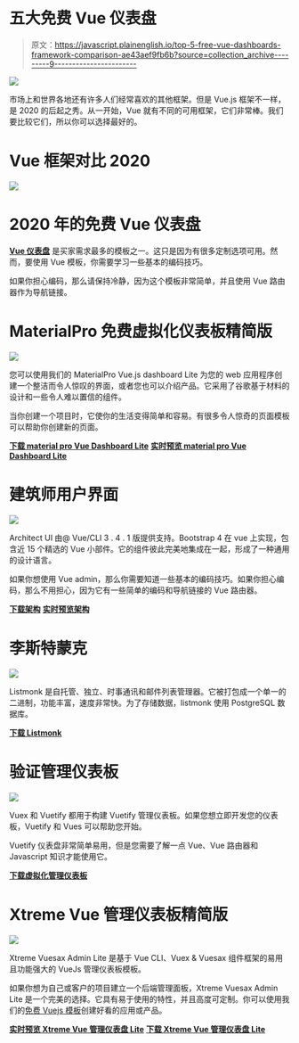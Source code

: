 # 五大免费 Vue 仪表盘

> 原文：<https://javascript.plainenglish.io/top-5-free-vue-dashboards-framework-comparison-ae43aef9fb6b?source=collection_archive---------9----------------------->

![](img/ac2b9fae877a6e367dd88804b73ade10.png)

市场上和世界各地还有许多人们经常喜欢的其他框架。但是 Vue.js 框架不一样，是 2020 的后起之秀。从一开始，Vue 就有不同的可用框架，它们非常棒。我们要比较它们，所以你可以选择最好的。

# Vue 框架对比 2020

![](img/83d28a95359b26a8a62d2a9bdddc0d89.png)

# 2020 年的免费 Vue 仪表盘

[**Vue 仪表盘**](https://www.wrappixel.com/templates/category/vuejs-templates/) 是买家需求最多的模板之一。这只是因为有很多定制选项可用。然而，要使用 Vue 模板，你需要学习一些基本的编码技巧。

如果你担心编码，那么请保持冷静，因为这个模板非常简单，并且使用 Vue 路由器作为导航链接。

# MaterialPro 免费虚拟化仪表板精简版

![](img/4153640e4952860dedef822f06f0d2ad.png)

您可以使用我们的 MaterialPro Vue.js dashboard Lite 为您的 web 应用程序创建一个整洁而令人惊叹的界面，或者您也可以介绍产品。它采用了谷歌基于材料的设计和一些令人难以置信的组件。

当你创建一个项目时，它使你的生活变得简单和容易。有很多令人惊奇的页面模板可以帮助你创建新的页面。

[**下载 material pro Vue Dashboard Lite**](https://www.wrappixel.com/templates/materialpro-vuetify-admin-lite/)
[**实时预览 material pro Vue Dashboard Lite**](https://www.wrappixel.com/demos/free-admin-templates/materialpro-vuetify-free/main/#/dashboard/basic-dashboard)

# 建筑师用户界面

![](img/7cdbab47b2f14369674803ab76d08623.png)

Architect UI 由@ Vue/CLI 3 . 4 . 1 版提供支持。Bootstrap 4 在 vue 上实现，包含近 15 个精选的 Vue 小部件。它的组件彼此完美地集成在一起，形成了一种通用的设计语言。

如果你想使用 Vue admin，那么你需要知道一些基本的编码技巧。如果你担心编码，那么不用担心，因为它有一些简单的编码和导航链接的 Vue 路由器。

[**下载架构**](https://github.com/admin-dashboards/vue-dashboard-architectui-free)
[**实时预览架构**](https://vue-dashboard-architectui-free.admin-dashboards.com/#/)

# 李斯特蒙克

![](img/ef001ee64cd0604550171f55f684b98b.png)

Listmonk 是自托管、独立、时事通讯和邮件列表管理器。它被打包成一个单一的二进制，功能丰富，速度非常快。为了存储数据，listmonk 使用 PostgreSQL 数据库。

[**下载 Listmonk**](https://github.com/knadh/listmonk)

# 验证管理仪表板

![](img/9fc03f3111dcd4dd679546e37fac2472.png)

Vuex 和 Vuetify 都用于构建 Vuetify 管理仪表板。如果您想立即开发您的仪表板，Vuetify 和 Vues 可以帮助您开始。

Vuetify 仪表盘非常简单易用，但是您需要了解一点 Vue、Vue 路由器和 Javascript 知识才能使用它。

[**下载虚拟化管理仪表板**](https://github.com/ClintOxx/vuetify-admin-dashboard)

# Xtreme Vue 管理仪表板精简版

![](img/83fc0265bae2a7e3f204f0e2ef13a82c.png)

Xtreme Vuesax Admin Lite 是基于 Vue CLI、Vuex & Vuesax 组件框架的易用且功能强大的 VueJs 管理仪表板模板。

如果你想为自己或客户的项目建立一个后端管理面板，Xtreme Vuesax Admin Lite 是一个完美的选择。它具有易于使用的特性，并且高度可定制。你可以使用我们的[免费 Vuejs 模板](https://www.wrappixel.com/templates/category/vuejs-templates/)创建好看的应用或产品。

[**实时预览 Xtreme Vue 管理仪表盘 Lite**](https://www.wrappixel.com/demos/free-admin-templates/xtreme-vuesax-free/#/starterkit)
[**下载 Xtreme Vue 管理仪表盘 Lite**](https://www.wrappixel.com/templates/xtreme-vuesax-admin-lite/)